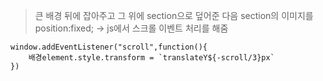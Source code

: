 


> 큰 배경 뒤에 잡아주고 그 위에 section으로 덮어준 다음 section의 이미지를 position:fixed; -> js에서 스크롤 이벤트 처리를 해줌

    window.addEventListener("scroll",function(){
        배경element.style.transform = `translateY${-scroll/3}px`
    })
  
